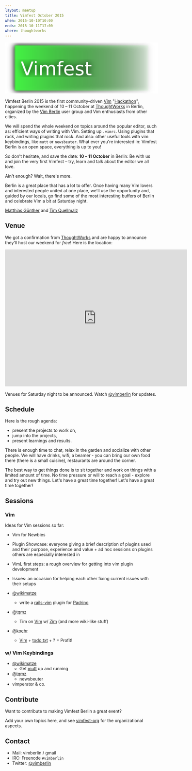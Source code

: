 ```yaml
---
layout: meetup
title: Vimfest October 2015
when: 2015-10-10T10:00
ends: 2015-10-11T17:00
where: thoughtworks
---
```


<img src="/images/vimfest.png" >

Vimfest Berlin 2015 is the first community-driven [Vim] "[Hackathon]", happening
the weekend of 10 – 11 October at [ThoughtWorks] in Berlin, organized by the
[Vim Berlin] user group and Vim enthusiasts from other cities.

We will spend the whole weekend on topics around the popular editor, such as:
efficient ways of writing with Vim. Setting up `.vimrc`. Using plugins that
rock, and writing plugins that rock. And also: other useful tools with vim
keybindings, like `mutt` or `newsbeuter`. What ever you're interested in:
Vimfest Berlin is an open space, everything is up to you!

So don't hesitate, and save the date: **10 – 11 October** in Berlin: Be with us
and join the very first Vimfest – try, learn and talk about the editor we all
love.

Ain't enough? Wait, there's more.

Berlin is a great place that has a lot to offer. Once having many Vim lovers
and interested people united at one place, we'll use the opportunity and,
guided by our locals, go find some of the most interesting buffers of Berlin
and celebrate Vim a bit at Saturday night.

[Matthias Günther](http://wikimatze.de/about "Matthias Günther") and [Tim Quellmalz](https://github.com/tqmz)

[Hackathon]: <http://en.wikipedia.org/wiki/Hackathon>
[ThoughtWorks]: <http://www.thoughtworks.com/locations/berlin>
[Vim Berlin]: <http://vimberlin.de>
[Vim]: <http://www.vim.org/>


## Venue

We got a confirmation from [ThoughtWorks] and are happy to announce they'll
host our weekend for _free_! Here is the location:

<iframe src="https://www.google.com/maps/embed?pb=!1m18!1m12!1m3!1d2427.020216472162!2d13.419111299999994!3d52.53306839999992!2m3!1f0!2f0!3f0!3m2!1i1024!2i768!4f13.1!3m3!1m2!1s0x47a84e037767de0b%3A0xeea2f7a5ae27f3c0!2zTcO8bGhhdXNlciBTdHJhw59l!5e0!3m2!1sen!2sus!4v1401733194428" width="600" height="450" frameborder="0" style="border:0"></iframe>


Venues for Saturday night to be announced. Watch [@vimberlin] for updates.

[@vimberlin]: <http://twitter.com/vimberlin>


## Schedule

Here is the rough agenda:

- present the projects to work on,
- jump into the projects,
- present learnings and results.

There is enough time to chat, relax in the garden and socialize with other
people. We will have drinks, wifi, a beamer - you can bring our own food there
(there is a small cuisine), restaurants are around the corner.

The best way to get things done is to sit together and work on things with a
limited amount of time. No time pressure or will to reach a goal - explore and
try out new things. Let's have a great time together! Let's have a great time
together!


## Sessions


### Vim

Ideas for Vim sessions so far:

- Vim for Newbies

- Plugin Showcase: everyone giving a brief description of plugins used
  and their purpose, experience and value + ad hoc sessions on
  plugins others are especially interested in

- VimL first steps: a rough overview for getting into vim plugin
  development

- Issues: an occasion for helping each other fixing current issues with
  their setups

- [@wikimatze](https://twitter.com/wikimatze)
  - write a [rails-vim](https://github.com/tpope/vim-rails) plugin for [Padrino](http://www.padrinorb.com/)
- [@tqmz](https://github.com/tqmz)
  - Tim on [Vim](http://www.vim.org/) w/ [Zim](http://www.zim-wiki.org/) (and more wiki-like stuff)
- [@koehr](https://github.com/nkoehring)
  - [Vim](http://www.vim.org/) + [todo.txt](http://todotxt.com) + ? = Profit!

### w/ Vim Keybindings

- [@wikimatze](https://twitter.com/wikimatze)
  - Get [mutt](http://www.mutt.org/) up and running
- [@tqmz](https://github.com/tqmz)
    - newsbeuter
- vimperator & co.


## Contribute

Want to contribute to making Vimfest Berlin a great event?

Add your own topics here, and see [vimfest-org](https://github.com/vimberlin/vimberlin.de/wiki/vimfest-org) for the
organizational aspects.


## Contact

- Mail: vimberlin / gmail
- IRC: Freenode `#vimberlin`
- Twitter: [@vimberlin]

